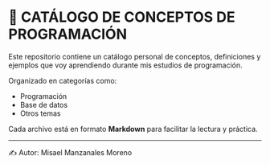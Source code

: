 # 📘 CATÁLOGO DE CONCEPTOS DE PROGRAMACIÓN

Este repositorio contiene un catálogo personal de conceptos, definiciones y ejemplos que voy aprendiendo durante mis estudios de programación.

Organizado en categorías como:
- Programación
- Base de datos
- Otros temas

Cada archivo está en formato **Markdown** para facilitar la lectura y práctica.

---

✍️ Autor: Misael Manzanales Moreno